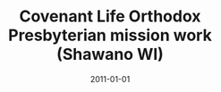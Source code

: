 ---
date: &id001 2011-01-01
end_date: null
location:
  address: 1415 E. Green Bay Street, Suite 121B
  city: Shawano
  state: WI
minister:
- end: null
  name: Gordon L. Oliver
  start: 2011-01-01
  type: Organizing Pastor
ministers:
- Gordon L. Oliver
name: Covenant Life Orthodox Presbyterian mission work
names: null
origination_date: *id001
raw_data: MISSING
received_from: null
states:
- WI
status:
  active: true
  end_date: null
  reason: null
  received_from: null
  withdrawal_to: null
title: Covenant Life Orthodox Presbyterian mission work (Shawano WI)
year_established:
- 2011

---